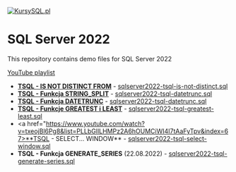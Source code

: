 <a href="https://www.kursysql.pl"><img src="https://www.kursysql.pl/wp-content/uploads/2022/03/Frame-3.png" title="KursySQL.pl" alt="KursySQL.pl"></a>
# SQL Server 2022
This repository contains demo files for SQL Server 2022 

<a href="https://www.youtube.com/playlist?list=PLLbGIlLHMPz2A6hOUMCiWI4I7tAaFyTpv">YouTube playlist</a>




- <a href="https://www.youtube.com/watch?v=JTABe9OJKJQ&list=PLLbGIlLHMPz2A6hOUMCiWI4I7tAaFyTpv&index=3">**TSQL - IS NOT DISTINCT FROM**</a> - <a href="https://github.com/kursysql/SQL-Server-2022/blob/main/sqlserver2022-tsql-is-not-distinct.sql">sqlserver2022-tsql-is-not-distinct.sql</a>
- <a href="https://www.youtube.com/watch?v=Uamf_FknWJ8&list=PLLbGIlLHMPz2A6hOUMCiWI4I7tAaFyTpv&index=4">**TSQL - Funkcja STRING_SPLIT**</a> - <a href="https://github.com/kursysql/SQL-Server-2022/blob/main/sqlserver2022-tsql-datetrunc.sql">sqlserver2022-tsql-datetrunc.sql</a>
- <a href="https://www.youtube.com/watch?v=cu-c2TKncHY&list=PLLbGIlLHMPz2A6hOUMCiWI4I7tAaFyTpv&index=5">**TSQL - Funkcja DATETRUNC**</a> - <a href="https://github.com/kursysql/SQL-Server-2022/blob/main/sqlserver2022-tsql-datetrunc.sql">sqlserver2022-tsql-datetrunc.sql</a>
- <a href="https://www.youtube.com/watch?v=txeojBl6Pg8&list=PLLbGIlLHMPz2A6hOUMCiWI4I7tAaFyTpv&index=6">**TSQL - Funkcje GREATEST i LEAST**</a> - <a href="https://github.com/kursysql/SQL-Server-2022/blob/main/sqlserver2022-tsql-greatest-least.sql">sqlserver2022-tsql-greatest-least.sql</a>
- <a href="https://www.youtube.com/watch?v=txeojBl6Pg8&list=PLLbGIlLHMPz2A6hOUMCiWI4I7tAaFyTpv&index=67>**TSQL - SELECT... WINDOW</a>** - <a href="https://github.com/kursysql/SQL-Server-2022/blob/main/sqlserver2022-tsql-select-window.sql">sqlserver2022-tsql-select-window.sql</a>
- **TSQL - Funkcja GENERATE_SERIES** (22.08.2022) - <a href="https://github.com/kursysql/SQL-Server-2022/blob/main/sqlserver2022-tsql-generate-series.sql">sqlserver2022-tsql-generate-series.sql</a>







